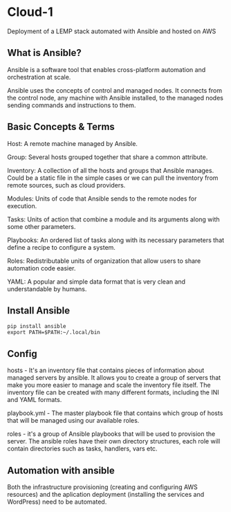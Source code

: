 # Cloud-1
Deployment of a LEMP stack automated with Ansible and hosted on AWS


## What is Ansible?
Ansible is a software tool that enables cross-platform automation and orchestration at scale.

Ansible uses the concepts of control and managed nodes. It connects from the control node, any machine with Ansible installed, to the managed nodes sending commands and instructions to them.


## Basic Concepts & Terms
Host: A remote machine managed by Ansible.

Group: Several hosts grouped together that share a common attribute.

Inventory: A collection of all the hosts and groups that Ansible manages. Could be a static file in the simple cases or we can pull the inventory from remote sources, such as cloud providers.

Modules: Units of code that Ansible sends to the remote nodes for execution.

Tasks: Units of action that combine a module and its arguments along with some other parameters.

​​Playbooks: An ordered list of tasks along with its necessary parameters that define a recipe to configure a system.

Roles: Redistributable units of organization that allow users to share automation code easier.

YAML: A popular and simple data format that is very clean and understandable by humans.

## Install Ansible
``` 
pip install ansible
export PATH=$PATH:~/.local/bin
```

## Config
hosts - It's an inventory file that contains pieces of information about managed servers by ansible. It allows you to create a group of servers that make you more easier to manage and scale the inventory file itself. The inventory file can be created with many different formats, including the INI and YAML formats.

playbook.yml - The master playbook file that contains which group of hosts that will be managed using our available roles.

roles - it's a group of Ansible playbooks that will be used to provision the server. The ansible roles have their own directory structures, each role will contain directories such as tasks, handlers, vars etc.

## Automation with ansible
Both the infrastructure provisioning (creating and configuring AWS resources) and the aplication deployment (installing the services and WordPress) need to be automated.

#